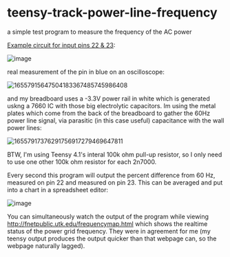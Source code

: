# teensy-track-power-line-frequency
a simple test program to measure the frequency of the AC power

[Example circuit for input pins 22 & 23](https://www.falstad.com/circuit/circuitjs.html?ctz=CQAgjCAMB0l3BWcMBMcUHYMGZIA4UA2ATmIxAWwosgoFMBaMMAKACURttCRieueAFjxRRg2tmhVaM6AnYgUeEZhSKUgxRjW0IhWjtEx5AJ07dFCfhbAYeu+HBYB5cz1tCw7u0YUDFym6cCIa04iAMktJGcixm-h5BfKJgjpAsAGYBKtpBqpxq0rAoLOJUgthqzGp4XorhEgD6eI2QjeLELQitsPBkhFYo3UyNrGUReLpgahoGDeDNre2QnY0ocj2O02gYkNjTw2Bro43YLEA):

![image](https://user-images.githubusercontent.com/6502474/174726806-e0d2db54-ada4-48da-bfef-c0aeaaab3b4f.png)

real measurement of the pin in blue on an oscilloscope:

![16557915647504183367485745986408](https://user-images.githubusercontent.com/6502474/174727906-110cbb21-c84c-4f8a-8ec3-8e6cf594aff9.jpg)

and my breadboard uses a -3.3V power rail in white which is generated uskng a 7660 IC with those big electrolytic capacitors.  Im using the metal plates which come from the back of the breadboard to gather the 60Hz power line signal, via parasitic (in this case useful) capacitance with the wall power lines:

![16557917376291756917279469647811](https://user-images.githubusercontent.com/6502474/174728317-a37479c3-8505-4e1e-8053-e6855d5dec34.jpg)

BTW, I'm using Teensy 4.1's interal 100k ohm pull-up resistor, so I only need to use one other 100k ohm resistor for each 2n7000.

Every second this program will output the percent difference from 60 Hz, measured on pin 22 and measured on pin 23.  This can be averaged and put into a chart in a spreadsheet editor:

![image](https://user-images.githubusercontent.com/6502474/174726759-041743dc-8ca8-48f1-9d19-d7685479f18f.png)

You can simultaneously watch the output of the program while viewing http://fnetpublic.utk.edu/frequencymap.html which shows the realtime status of the power grid frequency. They were in agreement for me (my teensy output produces the output quicker than that webpage can, so the webpage naturally lagged).
